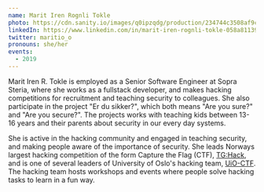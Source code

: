 ```yaml
---
name: Marit Iren Rognli Tokle
photo: https://cdn.sanity.io/images/q0ipzqdg/production/234744c3508af9c08ac04c64b437f4e3955c0398-645x645.jpg
linkedIn: https://www.linkedin.com/in/marit-iren-rognli-tokle-058a81139/
twitter: maritio_o
pronouns: she/her
events:
  - 2019
---
```


Marit Iren R. Tokle is employed as a Senior Software Engineer at Sopra Steria, where she works as a fullstack developer, and makes hacking competitions for recruitment and teaching security to colleagues. She also participate in the project "Er du sikker?", which both means "Are you sure?" and "Are you secure?". The projects works with teaching kids between 13-16 years and their parents about security in our every day systems.

She is active in the hacking community and engaged in teaching security, and making people aware of the importance of security. She leads Norways largest hacking competition of the form Capture the Flag (CTF), [TG:Hack](https://tghack.no), and is one of several leaders of University of Oslo's hacking team, [UiO-CTF](https://uioctf.no/). The hacking team hosts workshops and events where people solve hacking tasks to learn in a fun way.
